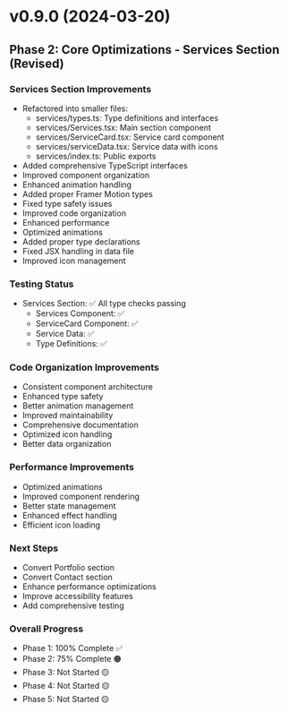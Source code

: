 # v0.9.0 (2024-03-20)

## Phase 2: Core Optimizations - Services Section (Revised)

### Services Section Improvements
- Refactored into smaller files:
  * services/types.ts: Type definitions and interfaces
  * services/Services.tsx: Main section component
  * services/ServiceCard.tsx: Service card component
  * services/serviceData.tsx: Service data with icons
  * services/index.ts: Public exports
- Added comprehensive TypeScript interfaces
- Improved component organization
- Enhanced animation handling
- Added proper Framer Motion types
- Fixed type safety issues
- Improved code organization
- Enhanced performance
- Optimized animations
- Added proper type declarations
- Fixed JSX handling in data file
- Improved icon management

### Testing Status
- Services Section: ✅ All type checks passing
  * Services Component: ✅
  * ServiceCard Component: ✅
  * Service Data: ✅
  * Type Definitions: ✅

### Code Organization Improvements
- Consistent component architecture
- Enhanced type safety
- Better animation management
- Improved maintainability
- Comprehensive documentation
- Optimized icon handling
- Better data organization

### Performance Improvements
- Optimized animations
- Improved component rendering
- Better state management
- Enhanced effect handling
- Efficient icon loading

### Next Steps
- Convert Portfolio section
- Convert Contact section
- Enhance performance optimizations
- Improve accessibility features
- Add comprehensive testing

### Overall Progress
- Phase 1: 100% Complete ✅
- Phase 2: 75% Complete 🟠
- Phase 3: Not Started 🟡
- Phase 4: Not Started 🟡
- Phase 5: Not Started 🟡
